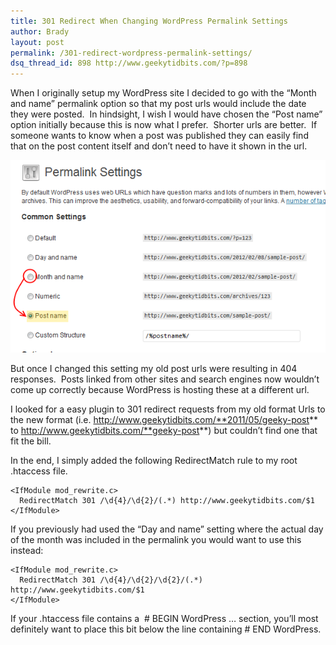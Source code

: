 ```yaml
---
title: 301 Redirect When Changing WordPress Permalink Settings
author: Brady
layout: post
permalink: /301-redirect-wordpress-permalink-settings/
dsq_thread_id: 898 http://www.geekytidbits.com/?p=898
---
```


When I originally setup my WordPress site I decided to go with the &#8220;Month and name&#8221; permalink option so that my post urls would include the date they were posted.  In hindsight, I wish I would have chosen the &#8220;Post name&#8221; option initially because this is now what I prefer.  Shorter urls are better.  If someone wants to know when a post was published they can easily find that on the post content itself and don&#8217;t need to have it shown in the url.

![permalinks settings](/media/permalinks_settings.png)

But once I changed this setting my old post urls were resulting in 404 responses.  Posts linked from other sites and search engines now wouldn&#8217;t come up correctly because WordPress is hosting these at a different url.

I looked for a easy plugin to 301 redirect requests from my old format Urls to the new format (i.e. http://www.geekytidbits.com/**2011/05/geeky-post** to http://www.geekytidbits.com/**geeky-post**) but couldn&#8217;t find one that fit the bill.

In the end, I simply added the following RedirectMatch rule to my root .htaccess file.

```
<IfModule mod_rewrite.c>
  RedirectMatch 301 /\d{4}/\d{2}/(.*) http://www.geekytidbits.com/$1
</IfModule>
```

If you previously had used the &#8220;Day and name&#8221; setting where the actual day of the month was included in the permalink you would want to use this instead:

```
<IfModule mod_rewrite.c>
  RedirectMatch 301 /\d{4}/\d{2}/\d{2}/(.*) http://www.geekytidbits.com/$1
</IfModule>
```

If your .htaccess file contains a  # BEGIN WordPress &#8230; section, you&#8217;ll most definitely want to place this bit below the line containing # END WordPress.
